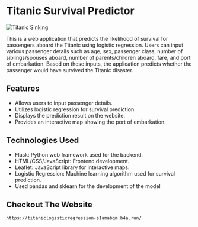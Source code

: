 # Titanic Survival Predictor
![Titanic Sinking]([https://raw.githubusercontent.com/yourusername/your-repositoryname/main/path/to/titanic-sinking-image.jpg](https://ca-times.brightspotcdn.com/dims4/default/0ace55d/2147483647/strip/true/crop/3072x1736+0+0/resize/1200x678!/quality/75/?url=https%3A%2F%2Fcalifornia-times-brightspot.s3.amazonaws.com%2Fcf%2F23%2F37bd6451445ca8daed21082f0f73%2F04-t3d-4k-004-0.jpg))

This is a web application that predicts the likelihood of survival for passengers aboard the Titanic using logistic regression. Users can input various passenger details such as age, sex, passenger class, number of siblings/spouses aboard, number of parents/children aboard, fare, and port of embarkation. Based on these inputs, the application predicts whether the passenger would have survived the Titanic disaster.

## Features

- Allows users to input passenger details.
- Utilizes logistic regression for survival prediction.
- Displays the prediction result on the website.
- Provides an interactive map showing the port of embarkation.

## Technologies Used

- Flask: Python web framework used for the backend.
- HTML/CSS/JavaScript: Frontend development.
- Leaflet: JavaScript library for interactive maps.
- Logistic Regression: Machine learning algorithm used for survival prediction.
- Used pandas and sklearn for the development of the model

## Checkout The Website



```
https://titaniclogisticregression-s1amabqm.b4a.run/


